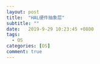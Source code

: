 ```yaml
---
layout: post
title:  "HAL硬件抽象层"
subtitle: ""
date:   2019-9-29 10:23:45 +0800
tags:
  - OS
categories: [OS]
comment: true
---
```


